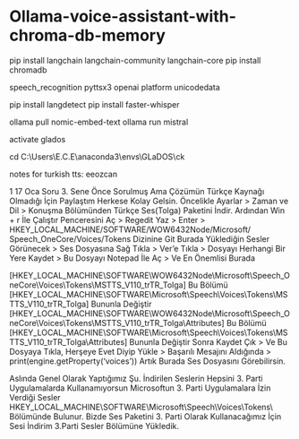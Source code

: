 # Ollama-voice-assistant-with-chroma-db-memory


pip install langchain langchain-community langchain-core
pip install chromadb


speech_recognition pyttsx3 openai platform unicodedata

pip install langdetect
pip install faster-whisper

ollama pull nomic-embed-text
ollama run mistral 

activate glados

cd C:\Users\E.C.E\anaconda3\envs\GLaDOS\ck

notes for turkish tts:
eeozcan

1
17 Oca
Soru 3. Sene Önce Sorulmuş Ama Çözümün Türkçe Kaynağı Olmadığı İçin Paylaştım Herkese Kolay Gelsin.
Öncelikle Ayarlar > Zaman ve Dil > Konuşma Bölümünden Türkçe Ses(Tolga) Paketini İndir.
Ardından Win + r İle Çalıştır Penceresini Aç > Regedit Yaz > Enter > HKEY_LOCAL_MACHINE/SOFTWARE/WOW6432Node/Microsoft/ Speech_OneCore/Voices/Tokens Dizinine Git Burada Yüklediğin Sesler Görünecek > Ses Dosyasına Sağ Tıkla > Ver’e Tıkla > Dosyayı Herhangi Bir Yere Kaydet > Bu Dosyayı Notepad İle Aç > Ve En Önemlisi Burada

[HKEY_LOCAL_MACHINE\SOFTWARE\WOW6432Node\Microsoft\Speech_OneCore\Voices\Tokens\MSTTS_V110_trTR_Tolga]
Bu Bölümü
[HKEY_LOCAL_MACHINE\SOFTWARE\Microsoft\Speech\Voices\Tokens\MSTTS_V110_trTR_Tolga] Bununla Değiştir
[HKEY_LOCAL_MACHINE\SOFTWARE\WOW6432Node\Microsoft\Speech_OneCore\Voices\Tokens\MSTTS_V110_trTR_Tolga\Attributes]
Bu Bölümü
[HKEY_LOCAL_MACHINE\SOFTWARE\Microsoft\Speech\Voices\Tokens\MSTTS_V110_trTR_Tolga\Attributes] Bununla Değiştir
Sonra Kaydet Çık > Ve Bu Dosyaya Tıkla, Herşeye Evet Diyip Yükle > Başarılı Mesajını Aldığında > print(engine.getProperty(‘voices’)) Artık Burada Ses Dosyasını Görebilirsin.

Aslında Genel Olarak Yaptığımız Şu. İndirilen Seslerin Hepsini 3. Parti Uygulamalarda Kullanamıyorsun Microsoftun 3. Parti Uygulamalara İzin Verdiği Sesler HKEY_LOCAL_MACHINE\SOFTWARE\Microsoft\Speech\Voices\Tokens\ Bölümünde Bulunur. Bizde Ses Paketini 3. Parti Olarak Kullanacağımız İçin Sesi İndirim 3.Parti Sesler Bölümüne Yükledik.

